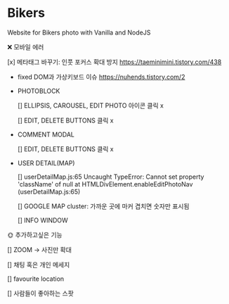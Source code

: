 # Bikers

Website for Bikers photo with Vanilla and NodeJS

❌ 모바일 에러

[x] 메타태그 바꾸기: 인풋 포커스 확대 방지
https://taeminimini.tistory.com/438

- fixed DOM과 가상키보드 이슈
  https://nuhends.tistory.com/2

- PHOTOBLOCK

  [] ELLIPSIS, CAROUSEL, EDIT PHOTO 아이콘 클릭 x

  [] EDIT, DELETE BUTTONS 클릭 x

- COMMENT MODAL

  [] EDIT, DELETE BUTTONS 클릭 x

- USER DETAIL(MAP)

  [] userDetailMap.js:65 Uncaught TypeError: Cannot set property 'className' of null
  at HTMLDivElement.enableEditPhotoNav (userDetailMap.js:65)

  [] GOOGLE MAP cluster: 가까운 곳에 마커 겹치면 숫자만 표시됨

  [] INFO WINDOW

🌞 추가하고싶은 기능

[] ZOOM -> 사진만 확대

[] 채팅 혹은 개인 메세지

[] favourite location

[] 사람들이 좋아하는 스팟
